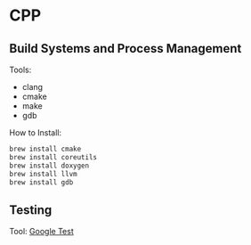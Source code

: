 # CPP

## Build Systems and Process Management

Tools:
- clang
- cmake
- make
- gdb

How to Install: 
```bash
brew install cmake
brew install coreutils
brew install doxygen
brew install llvm
brew install gdb
```

## Testing

Tool: [Google Test](`https://github.com/google/googletest`)
